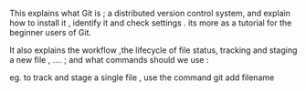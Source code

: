 This explains  what Git is ; a distributed version control system, and explain how to install it , identify it and check settings .
its more as a tutorial for the beginner users of Git.

It also explains the workflow ,the lifecycle of file status, tracking and staging a new file  , .... ; and what commands should we use :

eg. to track and stage a single file , use the command  git add filename 
